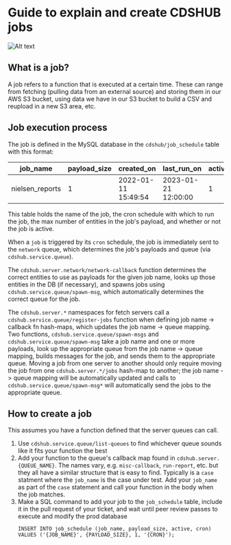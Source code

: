 # Guide to explain and create CDSHUB jobs

![Alt text](/../resources/images/deployment_jenkins_dashboard.png?raw=true "Dashboard Image")


## What is a job?

A job refers to a function that is executed at a certain time.  These can range from fetching (pulling data from an external source) and storing them in our AWS S3 bucket, using data we have in our S3 bucket to build a CSV and reupload in a new S3 area, etc.

## Job execution process

The job is defined in the MySQL database in the `cdshub/job_schedule` table with this format:
  
| job_name        	| payload_size 	| created_on          	| last_run_on         	| active 	| cron                    	|
|-----------------	|--------------	|---------------------	|---------------------	|--------	|-------------------------	|
| nielsen_reports 	| 1            	| 2022-01-11 15:49:54 	| 2023-01-21 12:00:00 	| 1      	| 0 0 12 * 7,14,21,28 * * 	|'

This table holds the name of the job, the cron schedule with which to run the job, the max number of entities in the job's payload, and whether or not the job is active. 

When a `job` is triggered by its `cron` schedule, the job is immediately sent to the `network` queue, which determines the job's payloads and queue (via `cdshub.service.queue`).

The `cdshub.server.network/network-callback` function determines the correct entities to use as payloads for the given job name, looks up those entities in the DB (if necessary), and spawns jobs using `cdshub.service.queue/spawn-msg`, which automatically determines the correct queue for the job.

The `cdshub.server.*` namespaces for fetch servers call a `cdshub.service.queue/register-jobs` function when defining job name -> callback fn hash-maps, which updates the job name -> queue mapping. Two functions, `cdshub.service.queue/spawn-msgs` and `cdshub.service.queue/spawn-msg` take a job name and one or more payloads, look up the appropriate queue from the job name -> queue mapping, builds messages for the job, and sends them to the appropriate queue. Moving a job from one server to another should only require moving the job from one `cdshub.server.*/jobs` hash-map to another; the job name -> queue mapping will be automatically updated and calls to `cdshub.service.queue/spawn-msg*` will automatically send the jobs to the appropriate queue.



## How to create a job

This assumes you have a function defined that the server queues can call.

1) Use `cdshub.service.queue/list-queues` to find whichever queue sounds like it fits your function the best
1) Add your function to the queue's callback map found in `cdshub.server.{QUEUE_NAME}`.  The names vary, e.g. `misc-callback`, `run-report`, etc. but they all have a similar structure that is easy to find.  Typically is a `case` statment where the `job_name` is the case under test.  Add your `job_name` as part of the `case` statement and call your function in the body when the job matches.
1) Make a SQL command to add your job to the `job_schedule` table, include it in the pull request of your ticket, and wait until peer review passes to execute and modify the prod database
    ``` 
    INSERT INTO job_schedule (job_name, payload_size, active, cron) VALUES ('{JOB_NAME}', {PAYLOAD_SIZE}, 1, '{CRON}');
    ```